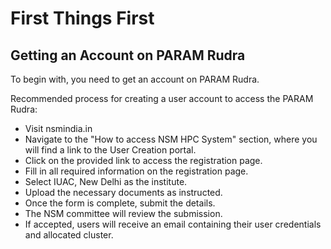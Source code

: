 # First Things First

## Getting an Account on PARAM Rudra

To begin with, you need to get an account on PARAM Rudra.

Recommended process for creating a user account to access the PARAM Rudra:

- Visit nsmindia.in
- Navigate to the "How to access NSM HPC System" section, where you will find a link to the User Creation portal.
- Click on the provided link to access the registration page.
- Fill in all required information on the registration page.
- Select IUAC, New Delhi as the institute.
- Upload the necessary documents as instructed.
- Once the form is complete, submit the details.
- The NSM committee will review the submission.
- If accepted, users will receive an email containing their user credentials and allocated cluster.
